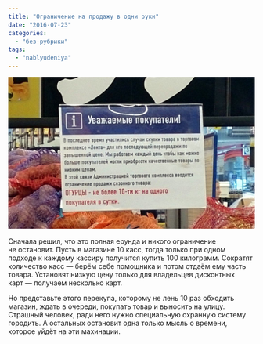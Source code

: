 ```yaml
---
title: "Ограничение на продажу в одни руки"
date: "2016-07-23"
categories: 
  - "без-рубрики"
tags: 
  - "nablyudeniya"
---
```


![](images/lenta-lg.jpg)

Сначала решил, что это полная ерунда и никого ограничение не остановит. Пусть в магазине 10 касс, тогда только при одном подходе к каждому кассиру получится купить 100 килограмм. Сократят количество касс — берём себе помощника и потом отдаём ему часть товара. Установят низкую цену только для владельцев дисконтных карт — получаем несколько карт.

Но представьте этого перекупа, которому не лень 10 раз обходить магазин, ждать в очереди, покупать товар и выносить на улицу. Страшный человек, ради него нужно специальную охранную систему городить. А остальных остановит одна только мысль о времени, которое уйдёт на эти махинации.
